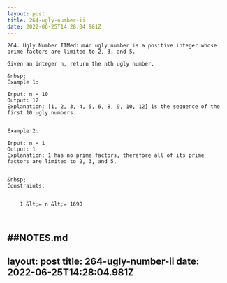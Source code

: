 ```yaml
---
layout: post
title: 264-ugly-number-ii
date: 2022-06-25T14:28:04.981Z
---
```


```
264. Ugly Number IIMediumAn ugly number is a positive integer whose prime factors are limited to 2, 3, and 5.

Given an integer n, return the nth ugly number.

&nbsp;
Example 1:

Input: n = 10
Output: 12
Explanation: [1, 2, 3, 4, 5, 6, 8, 9, 10, 12] is the sequence of the first 10 ugly numbers.


Example 2:

Input: n = 1
Output: 1
Explanation: 1 has no prime factors, therefore all of its prime factors are limited to 2, 3, and 5.


&nbsp;
Constraints:


	1 &lt;= n &lt;= 1690

 
```

##NOTES.md
 ---
layout: post
title: 264-ugly-number-ii
date: 2022-06-25T14:28:04.981Z
---

```
​ 
```
